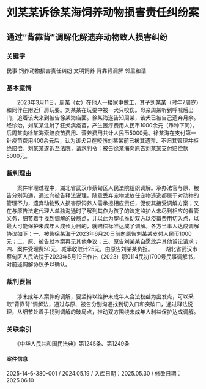 # 刘某某诉徐某海饲养动物损害责任纠纷案
## 通过“背靠背”调解化解遗弃动物致人损害纠纷
### 关键字
民事 饲养动物损害责任纠纷 文明饲养 背靠背调解 邻里和谐
### 基本案情
　　2023年3月11日，周某（女）在他人一楼家中做工，其子刘某某（时年7周岁）和同伴在附近厂房玩耍。刘某某在玩耍中被一犬只咬伤。母亲周某听到呼喊后出门，追着该犬来到被告徐某海店面。徐某海遂告知周某，该犬已被自己遗弃月余。经诊治，刘某某注射了狂犬病疫苗，产生医疗费用人民币1000余元（币种下同）。后周某向徐某海索赔疫苗费用、营养费用共计人民币5000元。徐某海在支付第一针疫苗费用400余元后，认为该犬只在咬伤刘某某前已被其遗弃、不归其管理并拒绝赔偿。刘某某遂诉至法院，请求判令：被告徐某海向原告刘某某支付赔偿款5000元。
　　
### 裁判理由
　　案件审理过程中，湖北省武汉市蔡甸区人民法院组织调解。承办法官与原、被告分别沟通，通过向被告释法说理，随意丢弃宠物或放任宠物逃逸都属于对动物的管理不力，遗弃动物致人损害原饲养人需承担相应责任，促使其接受调解方案；又在与原告法定代理人单独沟通时了解到其作为孩子的法定监护人未尽到相应的看管义务，细节着手找到调解的破局点，并以此为契机推动双方以疫苗费用切入点，以最大可能保护未成年人成长为目的，就赔偿标准达成了调解。各方当事人达成调解协议如下：一、被告徐某海于2023年6月20日前向原告刘某某支付人民币1000元；二、原、被告就本案再无其他争议；三、原告刘某某自愿放弃其他诉讼请求；四、案件受理费50元，减半收取计25元，由原告刘某某负担。
　　湖北省武汉市蔡甸区人民法院于2023年5月19日作出（2023）鄂0114民初1700号民事调解书，对前述调解协议予以确认。
### 裁判要旨
　　涉未成年人案件的调解，要坚持以维护未成年人合法权益为出发点，可以采取“背靠背”调解法，通过与原、被告分别沟通找到切入口和突破口，通过释法说理，从细节处着手找到调解的破局点，推动双方围绕未成年人利益保护达成调解。

### 关联索引
　　《中华人民共和国民法典》第1245条、第1249条

#### 案件信息
2025-14-6-380-001 / 2024.05.19 / 入库日期：2025.05.30 / 修改日期：2025.06.10
